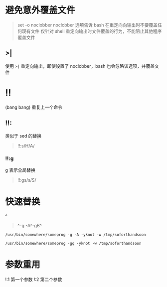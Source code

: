 # 避免意外覆盖文件
> set -o noclobber
noclobber 选项告诉 bash 在重定向向输出时不要覆盖任何现有文件
仅针对 shell 重定向输出时文件覆盖的行为，不能阻止其他程序覆盖文件

## >|
使用 `>|` 重定向输出，即使设置了 noclobber，bash 也会忽略该选项，并覆盖文件

# !!
(bang bang)
重复上一个命令
## !!:
类似于 sed 的替换
> !!:s/H/A/
### !!:g
g 表示全局替换
> !!:gs/s/S/

# 快速替换
^
> ^-g -A^-gB^
```
/usr/bin/somewhere/someprog -g -A -yknot -w /tmp/soforthandsoon

/usr/bin/somewhere/someprog -gq -yknot -w /tmp/soforthandsoon
```

# 参数重用
!:1     第一个参数
!:2     第二个参数
